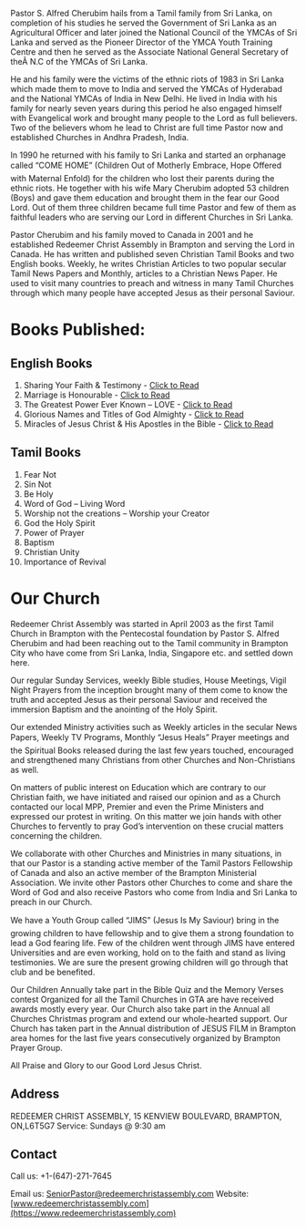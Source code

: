 Pastor S. Alfred Cherubim hails from a Tamil family from Sri Lanka, on completion of his studies he served the Government of Sri Lanka as an Agricultural Officer and later joined the National Council of the YMCAs of Sri Lanka and served as the Pioneer Director of the YMCA Youth Training Centre and then he served as the Associate National General Secretary of theÂ N.C of the YMCAs of Sri Lanka.

He and his family were the victims of the ethnic riots of 1983 in Sri Lanka which made them to move to India and served the YMCAs of Hyderabad and the National YMCAs of India in New Delhi. He lived in India with his family for nearly seven years during this period he also engaged himself with Evangelical work and brought many people to the Lord as full believers. Two of the believers whom he lead to Christ are full time Pastor now and established Churches in Andhra Pradesh, India.

In 1990 he returned with his family to Sri Lanka and started an orphanage called “COME HOME” (Children Out of Motherly Embrace, Hope Offered with Maternal Enfold) for the children who lost their parents during the ethnic riots. He together with his wife Mary Cherubim adopted 53 children (Boys) and gave them education and brought them in the fear our Good Lord. Out of them three children became full time Pastor and few of them as faithful leaders who are serving our Lord in different Churches in Sri Lanka.

Pastor Cherubim and his family moved to Canada in 2001 and he established Redeemer Christ Assembly in Brampton and serving the Lord in Canada. He has written and published seven Christian Tamil Books and two English books. Weekly, he writes Christian Articles to two popular secular Tamil News Papers and Monthly, articles to a Christian News Paper. He used to visit many countries to preach and witness in many Tamil Churches through which many people have accepted Jesus as their personal Saviour.

# Books Published:

## English Books

1. Sharing Your Faith & Testimony - [Click to Read](English-Books/SHARING%20YOUR%20FAITH%20AND%20TESTIMONY%20-%20FINAL%202025.pdf)
2. Marriage is Honourable - [Click to Read](English-Books/MARRIAGE%20IS%20HONOURABLE%20-%20FINAL%202025.pdf)
3. The Greatest Power Ever Known – LOVE - [Click to Read](English-Books/THE%20Greatest%20Power%20Ever%20Known%20-%20LOVE%20-%20FINAL%202025.pdf)
4. Glorious Names and Titles of God Almighty - [Click to Read](English-Books/GLORIOUS%20NAME%20of%20God%20Almighty%20-%20NEW%20PROJECT%202025.pdf)
5. Miracles of Jesus Christ & His Apostles in the Bible - [Click to Read](English-Books/MIRACLES%20OF%20JESUS%20%26%20APOSTLES%20IN%20THE%20BIBLE%20-%20NEW%20PROJECT%202025.pdf)
 

## Tamil Books

1. Fear Not
2. Sin Not
3. Be Holy
4. Word of God – Living Word
5. Worship not the creations – Worship your Creator
6. God the Holy Spirit
7. Power of Prayer
8. Baptism
9. Christian Unity
10. Importance of Revival

# Our Church

Redeemer Christ Assembly was started in April 2003 as the first Tamil Church in Brampton with the Pentecostal foundation by Pastor S. Alfred Cherubim and had been reaching out to the Tamil community in Brampton City who have come from Sri Lanka, India, Singapore etc. and settled down here.

Our regular Sunday Services, weekly Bible studies, House Meetings, Vigil Night Prayers from the inception brought many of them come to know the truth and accepted Jesus as their personal Saviour and received the immersion Baptism and the anointing of the Holy Spirit.

Our extended Ministry activities such as Weekly articles in the secular News Papers, Weekly TV Programs, Monthly “Jesus Heals” Prayer meetings and the Spiritual Books released during the last few years touched, encouraged and strengthened many Christians from other Churches and Non-Christians as well.

On matters of public interest on Education which are contrary to our Christian faith, we have initiated and raised our opinion and as a Church contacted our local MPP, Premier and even the Prime Ministers and expressed our protest in writing. On this matter we join hands with other Churches to fervently to pray God’s intervention on these crucial matters concerning the children.

We collaborate with other Churches and Ministries in many situations, in that our Pastor is a standing active member of the Tamil Pastors Fellowship of Canada and also an active member of the Brampton Ministerial Association. We invite other Pastors other Churches to come and share the Word of God and also receive Pastors who come from India and Sri Lanka to preach in our Church.

We have a Youth Group called “JIMS” (Jesus Is My Saviour) bring in the growing children to have fellowship and to give them a strong foundation to lead a God fearing life. Few of the children went through JIMS have entered Universities and are even working, hold on to the faith and stand as living testimonies. We are sure the present growing children will go through that club and be benefited.

Our Children Annually take part in the Bible Quiz and the Memory Verses contest Organized for all the Tamil Churches in GTA are have received awards mostly every year. Our Church also take part in the Annual all Churches Christmas program and extend our whole-hearted support. Our Church has taken part in the Annual distribution of JESUS FILM in Brampton area homes for the last five years consecutively organized by Brampton Prayer Group.

All Praise and Glory to our Good Lord Jesus Christ.

## Address

REDEEMER CHRIST ASSEMBLY, 
15 KENVIEW BOULEVARD, BRAMPTON, ON,L6T5G7
Service: Sundays @ 9:30 am

## Contact

Call us: +1-(647)-271-7645

Email us: SeniorPastor@redeemerchristassembly.com
Website: [www.redeemerchristassembly.com](https://www.redeemerchristassembly.com)
